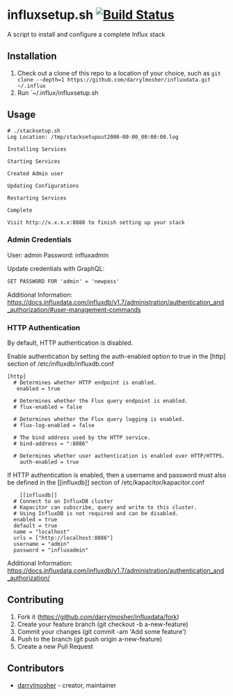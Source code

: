 # influxsetup.sh [![Build Status](https://travis-ci.org/darrylmosher/influxdata.svg?branch=master)](https://travis-ci.org/darrylmosher/influxdata)

A script to install and configure a complete Influx stack

## Installation

1. Check out a clone of this repo to a location of your choice, such as
   `git clone --depth=1 https://github.com/darrylmosher/influxdata.git ~/.influx`
2. Run `~/.influx/influxsetup.sh

## Usage

```shell
# ./stacksetup.sh 
Log Location: /tmp/stacksetupout2000-00-00_00:00:00.log

Installing Services

Starting Services

Created Admin user

Updating Configurations

Restarting Services

Complete

Visit http://x.x.x.x:8888 to finish setting up your stack
```

### Admin Credentials

User: admin Password: influxadmin

Update credentials with GraphQL: 
```graphql
SET PASSWORD FOR 'admin' = 'newpass'
```
Additional Information: https://docs.influxdata.com/influxdb/v1.7/administration/authentication_and_authorization/#user-management-commands

### HTTP Authentication

By default, HTTP authentication is disabled.

Enable authentication by setting the auth-enabled option to true in the [http] section of /etc/influxdb/influxdb.conf
```shell
[http]
  # Determines whether HTTP endpoint is enabled.
   enabled = true

  # Determines whether the Flux query endpoint is enabled.
  # flux-enabled = false

  # Determines whether the Flux query logging is enabled.
  # flux-log-enabled = false

  # The bind address used by the HTTP service.
  # bind-address = ":8086"

  # Determines whether user authentication is enabled over HTTP/HTTPS.
    auth-enabled = true
```

If HTTP authentication is enabled, then a username and password must also be defined in the [[influxdb]] section of /etc/kapacitor/kapacitor.conf
```shell
    [[influxdb]]
  # Connect to an InfluxDB cluster
  # Kapacitor can subscribe, query and write to this cluster.
  # Using InfluxDB is not required and can be disabled.
  enabled = true
  default = true
  name = "localhost"
  urls = ["http://localhost:8086"]
  username = "admin"
  password = "influxadmin"
```
Additional Information: https://docs.influxdata.com/influxdb/v1.7/administration/authentication_and_authorization/

## Contributing

1. Fork it (https://github.com/darrylmosher/influxdata/fork)
2. Create your feature branch (git checkout -b a-new-feature)
3. Commit your changes (git commit -am 'Add some feature')
4. Push to the branch (git push origin a-new-feature)
5. Create a new Pull Request

## Contributors

- [darrylmosher](https://github.com/darrylmosher) - creator, maintainer